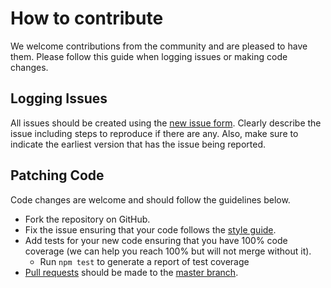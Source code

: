 # How to contribute
We welcome contributions from the community and are pleased to have them.  Please follow this guide when logging issues or making code changes.

## Logging Issues
All issues should be created using the [new issue form](https://github.com/hapijs/rejoice/issues/new). Clearly describe the issue including steps
to reproduce if there are any. Also, make sure to indicate the earliest version that has the issue being reported.

## Patching Code

Code changes are welcome and should follow the guidelines below.

* Fork the repository on GitHub.
* Fix the issue ensuring that your code follows the [style guide](https://github.com/hapijs/hapi/blob/master/docs/Style.md).
* Add tests for your new code ensuring that you have 100% code coverage (we can help you reach 100% but will not merge without it).
    * Run `npm test` to generate a report of test coverage
* [Pull requests](http://help.github.com/send-pull-requests/) should be made to the [master branch](https://github.com/hapijs/rejoice/tree/master).
